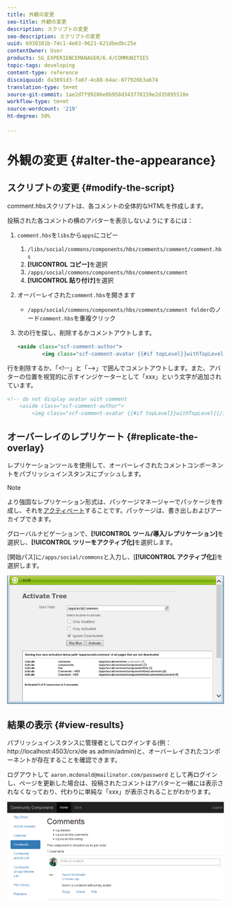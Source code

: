 ```yaml
---
title: 外観の変更
seo-title: 外観の変更
description: スクリプトの変更
seo-description: スクリプトの変更
uuid: 6930381b-74c1-4e63-9621-621dbedbc25e
contentOwner: User
products: SG_EXPERIENCEMANAGER/6.4/COMMUNITIES
topic-tags: developing
content-type: reference
discoiquuid: da3891d3-fa07-4c88-b4ac-077926b3a674
translation-type: tm+mt
source-git-commit: 1ae2d7f99286e0b958d343778159e2d35095510e
workflow-type: tm+mt
source-wordcount: '219'
ht-degree: 50%

---
```



# 外観の変更  {#alter-the-appearance}

## スクリプトの変更 {#modify-the-script}

comment.hbsスクリプトは、各コメントの全体的なHTMLを作成します。

投稿された各コメントの横のアバターを表示しないようにするには：

1. `comment.hbs`を`libs`から`apps`にコピー
   1.  `/libs/social/commons/components/hbs/comments/comment/comment.hbs`
   1. **[!UICONTROL コピー]**&#x200B;を選択
   1.  `/apps/social/commons/components/hbs/comments/comment`
   1. **[!UICONTROL 貼り付け]**&#x200B;を選択
1. オーバーレイされた`comment.hbs`を開きます
   * `/apps/social/commons/components/hbs/comments/comment folder`のノード`comment.hbs`を重複クリック
1. 次の行を探し、削除するかコメントアウトします。

   ```xml
   <aside class="scf-comment-author">
           <img class="scf-comment-avatar {{#if topLevel}}withTopLevel{{/if}}" src="{{author.avatarUrl}}"></img>
   ```

行を削除するか、「&lt;!--」と「-->」で囲んでコメントアウトします。また、アバターの位置を視覚的に示すインジケーターとして「xxx」という文字が追加されています。

```xml
<!-- do not display avatar with comment
    <aside class="scf-comment-author">
        <img class="scf-comment-avatar {{#if topLevel}}withTopLevel{{/if}}" src="{{author.avatarUrl}}"></img>
```

## オーバーレイのレプリケート {#replicate-the-overlay}

レプリケーションツールを使用して、オーバーレイされたコメントコンポーネントをパブリッシュインスタンスにプッシュします。

>[!NOTE]
>
>より強固なレプリケーション形式は、パッケージマネージャーでパッケージを作成し、それを[アクティベート](../../help/sites-administering/package-manager.md#replicating-packages)することです。パッケージは、書き出しおよびアーカイブできます。

グローバルナビゲーションで、**[!UICONTROL ツール/導入/レプリケーション]**&#x200B;を選択し、**[!UICONTROL ツリーをアクティブ化]**&#x200B;を選択します。

[開始パス]に`/apps/social/commons`と入力し、[**[!UICONTROL アクティブ化]**]を選択します。

![chlimage_1-42](assets/chlimage_1-42.png)

## 結果の表示 {#view-results}

パブリッシュインスタンスに管理者としてログインする(例：http://localhost:4503/crx/de as admin/admin)と、オーバーレイされたコンポーネントが存在することを確認できます。

ログアウトして `aaron.mcdonald@mailinator.com/password` として再ログインし、ページを更新した場合は、投稿されたコメントはアバターと一緒には表示されなくなっており、代わりに単純な「xxx」が表示されることがわかります。

![chlimage_1-43](assets/chlimage_1-43.png)

